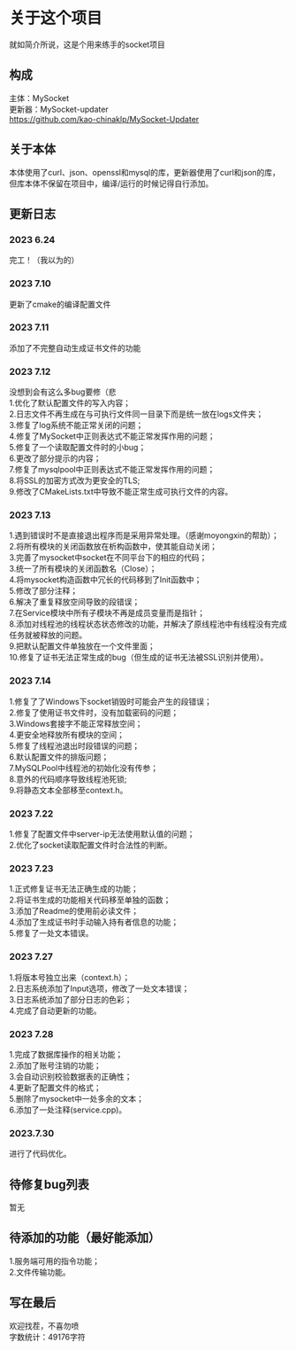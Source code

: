 # 关于这个项目
就如简介所说，这是个用来练手的socket项目

## 构成
主体：MySocket  
更新器：MySocket-updater  
<https://github.com/kao-chinaklp/MySocket-Updater>

## 关于本体
本体使用了curl、json、openssl和mysql的库，更新器使用了curl和json的库，但库本体不保留在项目中，编译/运行的时候记得自行添加。

## 更新日志
### 2023 6.24  
完工！（我以为的）  
### 2023 7.10  
更新了cmake的编译配置文件  
### 2023 7.11  
添加了不完整自动生成证书文件的功能  
### 2023 7.12  
没想到会有这么多bug要修（悲  
1.优化了默认配置文件的写入内容；  
2.日志文件不再生成在与可执行文件同一目录下而是统一放在logs文件夹；  
3.修复了log系统不能正常关闭的问题；  
4.修复了MySocket中正则表达式不能正常发挥作用的问题；  
5.修复了一个读取配置文件时的小bug；  
6.更改了部分提示的内容；  
7.修复了mysqlpool中正则表达式不能正常发挥作用的问题；  
8.将SSL的加密方式改为更安全的TLS;  
9.修改了CMakeLists.txt中导致不能正常生成可执行文件的内容。  
### 2023 7.13
1.遇到错误时不是直接退出程序而是采用异常处理。（感谢moyongxin的帮助）；  
2.将所有模块的关闭函数放在析构函数中，使其能自动关闭；  
3.完善了mysocket中socket在不同平台下的相应的代码；  
3.统一了所有模块的关闭函数名（Close）；  
4.将mysocket构造函数中冗长的代码移到了Init函数中；  
5.修改了部分注释；  
6.解决了重复释放空间导致的段错误；  
7.在Service模块中所有子模块不再是成员变量而是指针；  
8.添加对线程池的线程状态状态修改的功能，并解决了原线程池中有线程没有完成任务就被释放的问题。  
9.把默认配置文件单独放在一个文件里面；  
10.修复了证书无法正常生成的bug（但生成的证书无法被SSL识别并使用）。  
### 2023 7.14
1.修复了了Windows下socket销毁时可能会产生的段错误；  
2.修复了使用证书文件时，没有加载密码的问题；  
3.Windows套接字不能正常释放空间；  
4.更安全地释放所有模块的空间；  
5.修复了线程池退出时段错误的问题；  
6.默认配置文件的排版问题；  
7.MySQLPool中线程池的初始化没有传参；  
8.意外的代码顺序导致线程池死锁;  
9.将静态文本全部移至context.h。
### 2023 7.22
1.修复了配置文件中server-ip无法使用默认值的问题；  
2.优化了socket读取配置文件时合法性的判断。
### 2023 7.23
1.正式修复证书无法正确生成的功能；  
2.将证书生成的功能相关代码移至单独的函数；  
3.添加了Readme的使用前必读文件；  
4.添加了生成证书时手动输入持有者信息的功能；  
5.修复了一处文本错误。
### 2023 7.27
1.将版本号独立出来（context.h）；  
2.日志系统添加了Input选项，修改了一处文本错误；  
3.日志系统添加了部分日志的色彩；   
4.完成了自动更新的功能。
### 2023 7.28
1.完成了数据库操作的相关功能；  
2.添加了账号注销的功能；  
3.会自动识别校验数据表的正确性；  
4.更新了配置文件的格式；  
5.删除了mysocket中一处多余的文本；  
6.添加了一处注释(service.cpp)。
### 2023.7.30
进行了代码优化。

## 待修复bug列表 
暂无 

## 待添加的功能（最好能添加）
1.服务端可用的指令功能；  
2.文件传输功能。

## 写在最后
欢迎找茬，不喜勿喷  
字数统计：49176字符
